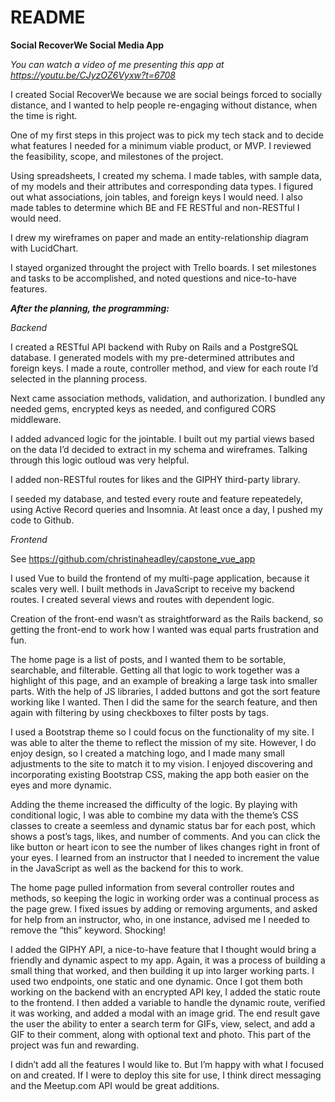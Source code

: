 # README

**Social RecoverWe Social Media App**

*You can watch a video of me presenting this app at https://youtu.be/CJyzOZ6Vyxw?t=6708*

I created Social RecoverWe because we are social beings forced to socially distance, and I wanted to help people re-engaging without distance, when the time is right. 

One of my first steps in this project was to pick my tech stack and to decide what features I needed for a minimum viable product, or MVP. I reviewed the feasibility, scope, and milestones of the project. 

Using spreadsheets, I created my schema. I made tables, with sample data, of my models and their attributes and corresponding data types. I figured out what associations, join tables, and foreign keys I would need. I also made tables to determine which BE and FE RESTful and non-RESTful I would need.

I drew my wireframes on paper and made an entity-relationship diagram with LucidChart.

I stayed organized throught the project with Trello boards. I set milestones and tasks to be accomplished, and noted questions and nice-to-have features.

***After the planning, the programming:***


*Backend*

I created a RESTful API backend with Ruby on Rails and a PostgreSQL database. I generated models with my pre-determined attributes and foreign keys. I made a route, controller method, and view for each route I’d selected in the planning process. 

Next came association methods, validation, and authorization. I bundled any needed gems, encrypted keys as needed, and configured CORS middleware.

I added advanced logic for the jointable. I built out my partial views based on the data I’d decided to extract in my schema and wireframes. Talking through this logic outloud was very helpful.

I added non-RESTful routes for likes and the GIPHY third-party library.

I seeded my database, and tested every route and feature repeatedely, using Active Record queries and Insomnia. At least once a day, I pushed my code to Github.

*Frontend*

See https://github.com/christinaheadley/capstone_vue_app

I used Vue to build the frontend of my multi-page application, because it scales very well. I built methods in JavaScript to receive my backend routes. I created several views and routes with dependent logic. 

Creation of the front-end wasn’t as straightforward as the Rails backend, so getting the front-end to work how I wanted was equal parts frustration and fun.

The home page is a list of posts, and I wanted them to be sortable, searchable, and filterable. Getting all that logic to work together was a highlight of this page, and an example of breaking a large task into smaller parts. With the help of JS libraries, I added buttons and got the sort feature working like I wanted. Then I did the same for the search feature, and then again with filtering by using checkboxes to filter posts by tags.

I used a Bootstrap theme so I could focus on the functionality of my site. I was able to alter the theme to reflect the mission of my site. However, I do enjoy design, so I created a matching logo, and I made many small adjustments to the site to match it to my vision. I enjoyed discovering and incorporating existing Bootstrap CSS, making the app both easier on the eyes and more dynamic.

Adding the theme increased the difficulty of the logic. By playing with conditional logic, I was able to combine my data with the theme’s CSS classes to create a seemless and dynamic status bar for each post, which shows a post’s tags, likes, and number of comments. And you can click the like button or heart icon to see the number of likes changes right in front of your eyes. I learned from an instructor that I needed to increment the value in the JavaScript as well as the backend for this to work.

The home page pulled information from several controller routes and methods, so keeping the logic in working order was a continual process as the page grew. I fixed issues by adding or removing arguments, and asked for help from an instructor, who, in one instance, advised me I needed to remove the “this” keyword. Shocking!

I added the GIPHY API, a nice-to-have feature that I thought would bring a friendly and dynamic aspect to my app. Again, it was a process of building a small thing that worked, and then building it up into larger working parts. I used two endpoints, one static and one dynamic. Once I got them both working on the backend with an encrypted API key, I added the static route to the frontend. I then added a variable to handle the dynamic route, verified it was working, and added a modal with an image grid. The end result gave the user the ability to enter a search term for GIFs, view, select, and add a GIF to their comment, along with optional text and photo. This part of the project was fun and rewarding.

I didn’t add all the features I would like to. But I’m happy with what I focused on and created. If I were to deploy this site for use, I think direct messaging and the Meetup.com API would be great additions.
